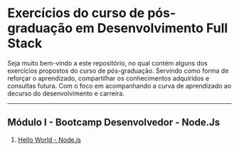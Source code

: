 # Exercícios do curso de pós-graduação em  Desenvolvimento Full Stack

Seja muito bem-vindo a este repositório, no qual contém alguns dos exercícios propostos do curso de pós-graduação. Servindo como forma de reforçar o aprendizado, compartilhar os conhecimentos adquiridos e consultas futura. Com o foco em acompanhando a curva de aprendizado ao decurso do desenvolvimento e carreira.

---

## Módulo I - Bootcamp Desenvolvedor - Node.Js

1. [Hello World - Node.js](./01-hello-world-node-js/)